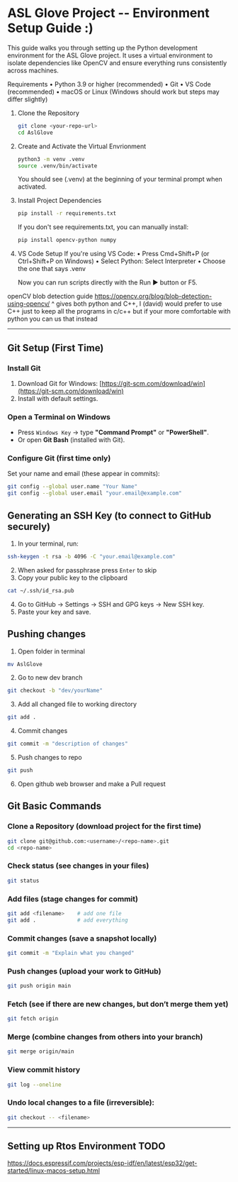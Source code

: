 # ASL Glove Project -- Environment Setup Guide :)
This guide walks you through setting up the Python development environment for the ASL Glove project. It uses a virtual environment to isolate dependencies like OpenCV and ensure everything runs consistently across machines.

Requirements
	•	Python 3.9 or higher (recommended)
	•	Git
	•	VS Code (recommended)
	•	macOS or Linux (Windows should work but steps may differ slightly)

 1. Clone the Repository
    ```bash
    git clone <your-repo-url>
    cd AslGlove
    ```
 2. Create and Activate the Virtual Envrionment
    ```bash
    python3 -m venv .venv
    source .venv/bin/activate
    ```
    You should see (.venv) at the beginning of your terminal prompt when activated.
 3. Install Project Dependencies
    ```bash
    pip install -r requirements.txt
    ```
    If you don't see requirements.txt, you can manually install:
    ```bash
    pip install opencv-python numpy
    ```
 4. VS Code Setup
    If you're using VS Code:
    	•	Press Cmd+Shift+P (or Ctrl+Shift+P on Windows)
    	•	Select Python: Select Interpreter
    	•	Choose the one that says .venv

    Now you can run scripts directly with the Run ▶️ button or F5.


openCV blob detection guide 
https://opencv.org/blog/blob-detection-using-opencv/
^ gives both python and C++, I (david) would prefer to use C++ just to keep all the programs 
in c/c++ but if your more comfortable with python you can us that instead

---
## Git Setup (First Time)  

### Install Git  
1. Download Git for Windows: [https://git-scm.com/download/win](https://git-scm.com/download/win)  
2. Install with default settings.  

### Open a Terminal on Windows  
- Press `Windows Key` → type **"Command Prompt"** or **"PowerShell"**.  
- Or open **Git Bash** (installed with Git).  

### Configure Git (first time only)  
Set your name and email (these appear in commits):  
```bash
git config --global user.name "Your Name"
git config --global user.email "your.email@example.com"
```

## Generating an SSH Key (to connect to GitHub securely)

1. In your terminal, run:
```bash
ssh-keygen -t rsa -b 4096 -C "your.email@example.com"
```
2. When asked for passphrase press `Enter` to skip
3. Copy your public key to the clipboard
```bash
cat ~/.ssh/id_rsa.pub
```

4. Go to GitHub → Settings → SSH and GPG keys → New SSH key.
5. Paste your key and save.

## Pushing changes 
1. Open folder in terminal
```bash
mv AslGlove
```
2. Go to new dev branch
```bash
git checkout -b "dev/yourName"
```
3. Add all changed file to working directory
```bash
git add .
```
4. Commit changes
```bash
git commit -m "description of changes"
``` 
5. Push changes to repo
```bash
git push
```
6. Open github web browser and make a Pull request

## Git Basic Commands

### Clone a Repository (download project for the first time)
```bash
git clone git@github.com:<username>/<repo-name>.git
cd <repo-name>
```
### Check status (see changes in your files)
```bash
git status
```
### Add files (stage changes for commit)
```bash
git add <filename>    # add one file
git add .             # add everything
```
### Commit changes (save a snapshot locally)
```bash
git commit -m "Explain what you changed"
```
### Push changes (upload your work to GitHub)
```bash
git push origin main
```
### Fetch (see if there are new changes, but don’t merge them yet)
```bash
git fetch origin
```
### Merge (combine changes from others into your branch)
```bash
git merge origin/main
```
### View commit history
```bash
git log --oneline
```
### Undo local changes to a file (irreversible):
```bash
git checkout -- <filename>
```
--- 

## Setting up Rtos Environment TODO
https://docs.espressif.com/projects/esp-idf/en/latest/esp32/get-started/linux-macos-setup.html






